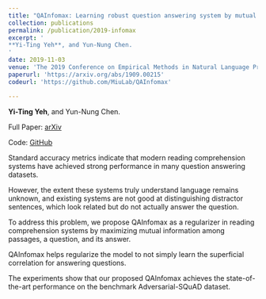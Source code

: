 ```yaml
---
title: "QAInfomax: Learning robust question answering system by mutual information maximization."
collection: publications
permalink: /publication/2019-infomax
excerpt: '
**Yi-Ting Yeh**, and Yun-Nung Chen.
'
date: 2019-11-03
venue: 'The 2019 Conference on Empirical Methods in Natural Language Processing (EMNLP)'
paperurl: 'https://arxiv.org/abs/1909.00215'
codeurl: 'https://github.com/MiuLab/QAInfomax'

---
```


**Yi-Ting Yeh**, and Yun-Nung Chen.

Full Paper: [arXiv](https://arxiv.org/abs/1909.00215)

Code: [GitHub](https://github.com/MiuLab/QAInfomax)

Standard accuracy metrics indicate that modern reading comprehension systems have achieved strong performance in many question answering datasets. 

However, the extent these systems truly understand language remains unknown, and existing systems are not good at distinguishing distractor sentences, which look related but do not actually answer the question. 

To address this problem, we propose QAInfomax as a regularizer in reading comprehension systems by maximizing mutual information among passages, a question, and its answer. 

QAInfomax helps regularize the model to not simply learn the superficial correlation for answering questions. 

The experiments show that our proposed QAInfomax achieves the state-of-the-art performance on the benchmark Adversarial-SQuAD dataset. 